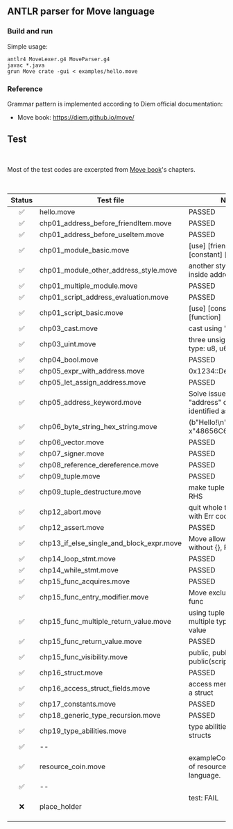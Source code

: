 ## ANTLR parser for Move language


### Build and run

Simple usage:

```shell
antlr4 MoveLexer.g4 MoveParser.g4
javac *.java
grun Move crate -gui < examples/hello.move
```

### Reference

Grammar pattern is implemented according to Diem official documentation:
-  Move book: https://diem.github.io/move/


## Test

<br/>

Most of the test codes are excerpted from [Move book](https://diem.github.io/move/)'s chapters.

<br/>

| Status | Test file          | Notes                                                           |
| :-: | ------------------ | ----------------------------------------------------------- |
| ✅  | hello.move | PASSED |
| ✅  | chp01_address_before_friendItem.move | PASSED |
| ✅  | chp01_address_before_useItem.move | PASSED |
| ✅  | chp01_module_basic.move | [use] [friend] [type] [constant] [function] |
| ✅  | chp01_module_other_address_style.move | another style: modules inside address block {} |
| ✅  | chp01_multiple_module.move | PASSED |
| ✅  | chp01_script_address_evaluation.move | PASSED |
| ✅  | chp01_script_basic.move | [use] [constant] [function] |
| ✅  | chp03_cast.move | cast using "as" statement |
| ✅  | chp03_uint.move | three unsigned integer type: u8, u64, u128 |
| ✅  | chp04_bool.move | PASSED |
| ✅  | chp05_expr_with_address.move | 0x1234::Debug::print(&a) |
| ✅  | chp05_let_assign_address.move | PASSED |
| ✅  | chp05_address_keyword.move | Solve issue: keyword "address" cannot be identified as data type |
| ✅  | chp06_byte_string_hex_string.move | (b"Hello!\n" == x"48656C6C6F210A") |
| ✅  | chp06_vector.move | PASSED |
| ✅  | chp07_signer.move | PASSED |
| ✅  | chp08_reference_dereference.move | PASSED |
| ✅  | chp09_tuple.move | PASSED |
| ✅  | chp09_tuple_destructure.move | make tuple valid in LHS & RHS |
| ✅  | chp12_abort.move | quit whole transaction with Err code |
| ✅  | chp12_assert.move | PASSED |
| ✅  | chp13_if_else_single_and_block_expr.move | Move allows single stmt without {}, Rust doesn't |
| ✅  | chp14_loop_stmt.move | PASSED |
| ✅  | chp14_while_stmt.move | PASSED |
| ✅  | chp15_func_acquires.move | PASSED |
| ✅  | chp15_func_entry_modifier.move | Move exclusive: entry func |
| ✅  | chp15_func_multiple_return_value.move | using tuple to specify multiple types of return value |
| ✅  | chp15_func_return_value.move | PASSED |
| ✅  | chp15_func_visibility.move | public, public(friend), public(script) |
| ✅  | chp16_struct.move | PASSED |
| ✅  | chp16_access_struct_fields.move | access member fields of a struct |
| ✅  | chp17_constants.move | PASSED |
| ✅  | chp18_generic_type_recursion.move | PASSED |
| ✅  | chp19_type_abilities.move | type abilities with generic structs |
| ✅  | -- |  |
| ✅ | resource_coin.move | exampleCoin: an example of resource in Move language. |
| ✅  | -- |  |
| ❌  | place_holder            | test: FAIL &nbsp; &nbsp; &nbsp; &nbsp; &nbsp; &nbsp; &nbsp; &nbsp; &nbsp; &nbsp; &nbsp; &nbsp; &nbsp; &nbsp; &nbsp; &nbsp; &nbsp; &nbsp; &nbsp; &nbsp; &nbsp; &nbsp; &nbsp; &nbsp; &nbsp; &nbsp; &nbsp; &nbsp; &nbsp; &nbsp; &nbsp; &nbsp; &nbsp; &nbsp; &nbsp; &nbsp; &nbsp; &nbsp; |

